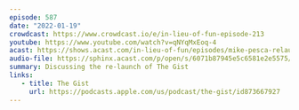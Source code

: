 ```yaml
---
episode: 587
date: "2022-01-19"
crowdcast: https://www.crowdcast.io/e/in-lieu-of-fun-episode-213
youtube: https://www.youtube.com/watch?v=qNYqMxEoq-4
acast: https://shows.acast.com/in-lieu-of-fun/episodes/mike-pesca-relaunches-the-gist
audio-file: https://sphinx.acast.com/p/open/s/6071b87945e5c6581e2e5575/e/61e96df0cec30800130f9bbf/media.mp3
summary: Discussing the re-launch of The Gist
links:
   - title: The Gist
     url: https://podcasts.apple.com/us/podcast/the-gist/id873667927
---
```


